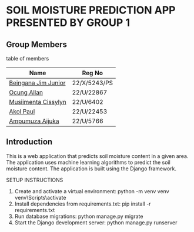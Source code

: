 # SOIL MOISTURE PREDICTION APP PRESENTED BY GROUP 1

## Group Members

table of members

| Name                                                 | Reg No       |
| ---------------------------------------------------- | ------------ |
| [Beingana Jim Junior](https://github.com/jim-junior) | 22/X/5243/PS |
| [Ocung Allan](https://github.com/AllanOcung)         | 22/U/22867   |
| [Musiimenta Cissylyn](https://github.com/cissylyn)    | 22/U/6402    |
| [Akol Paul]()                                        | 22/U/22453   |
| [Ampumuza Aijuka]()                                  | 22/U/5766    |

## Introduction

This is a web application that predicts soil moisture content in a given area. The application uses machine learning algorithms to predict the soil moisture content. The application is built using the Django framework.

SETUP INSTRUCTIONS
1. Create and activate a virtual environment:
     python -m venv venv
     venv\Scripts\activate
2. Install dependencies from requirements.txt:
     pip install -r requirements.txt
3. Run database migrations:
     python manage.py migrate
5. Start the Django development server:
     python manage.py runserver
